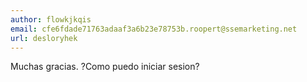 ```yaml
---
author: flowkjkqis
email: cfe6fdade71763adaaf3a6b23e78753b.roopert@ssemarketing.net
url: desloryhek
---
```


Muchas gracias. ?Como puedo iniciar sesion?